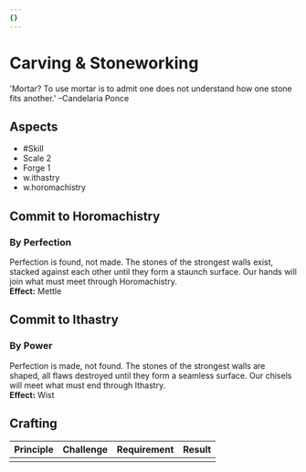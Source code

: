 ```yaml
---
{}
---
```

# Carving & Stoneworking
'Mortar? To use mortar is to admit one does not understand how one stone fits another.' –Candelaria Ponce
## Aspects
- #Skill
- Scale 2
- Forge 1
- w.ithastry
- w.horomachistry
## Commit to Horomachistry
### By Perfection
Perfection is found, not made. The stones of the strongest walls exist, stacked against each other until they form a staunch surface. Our hands will join what must meet through Horomachistry.<br>
**Effect:** Mettle
## Commit to Ithastry
### By Power
Perfection is made, not found. The stones of the strongest walls are shaped, all flaws destroyed until they form a seamless surface. Our chisels will meet what must end through Ithastry.<br>
**Effect:** Wist

## Crafting
| Principle | Challenge | Requirement | Result |
| --------- | --------- | ----------- | ------ |
|           |           |             |        |
